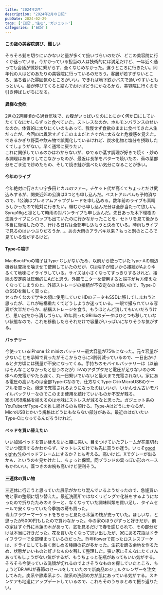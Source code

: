 ```yaml
---
title: "2024年2月"
description: "2024年2月の日記"
pubDate: 2024-02-29
tags: ['日記','住む','ガジェット']
categories: ['日記']
---
```


#### この歳の美容院選び、難しい
そろそろ髪を切りにいかないと量が多くて扱いづらいのだが、どこの美容院に行くか迷っている。今かかっている担当の人は技術的には満足だけど、一年近く通っても会話が微妙に繋がらず、全くなじめなかった。違うところに行きたい。同年代の人はどのあたりの美容院に行っているのだろう。客層が若すぎないところ、落ち着いた雰囲気のところがいい。できれば地下鉄かバスで通いやすいともっといい。髪が伸びてくると結んでおけばどうにかなるから、美容院に行くのを引き伸ばしがちになる。

#### 異様な食欲
2月の2週目頃から過食気味で、お腹がいっぱいなのにとにかく何か口にしていたくてなにかしらずっと食べていた。ストレスなのか、ホルモンバランスのせいなのか。体質的に太りにくいのもあって、我慢せず食欲のままに食べてきた人生だったが、今回のは異常すぎてこのままだとさすがに太るなと危機感を覚えた。できるかぎり野菜や飲み物で誤魔化しているけれど、炭水化物と塩分を摂取したくてしょうがない。早く通常に戻りたい。  
これに関係しているのかはわからないが、ゆでるか蒸す調理が好きで焼く・炒める調理はあまりしてこなかったのが、最近は長芋をバターで焼いたの、蕪の葉部分をごま油で炒めたもの、そして焼き鮭が食べたい気分になることが多い。

#### 今年のライブ
今年絶対に行きたい宇多田ヒカルのツアー。チケット代が高くてちょっとだけ尻込みするが、関東近郊の公演は3つとも申し込んだ。ベストアルバムも予約済なので、1公演はプレミアムアップグレードを申し込める。数年前のライブも素晴らしかったので絶対に行きたい。頼むから申し込んだ分は全部当たって欲しい。  
Syrup16gと凛として時雨の対バンライブも申し込んだ。先日あった木下理樹の生誕ライブにシロップも出ていたのに行かなかったことを、セトリを見て後から本当に後悔したので、行ける日程は全部申し込もうと決めている。時雨もライブで見るのはいつぶりだろうか…。あの大雨のアラバキ以来？もっと別のところで見ている気がするけど。

#### Type-C端子
MacBookProの端子はType-Cしかないため、以前から使っていたType-Aの周辺機器は変換を噛ませて使用していたのだが、Cは端子が細いから接続がAよりゆるくて地味にイライラしている。サイズは小さくなってすっきりするけれど、接続の安定感は圧倒的にAだと思う。外部モニターを使用すると端子が片方使えなくなってしまうのと、外部ストレージの接続が不安定なのは怖いので、Type-CのSSDを新しく買った。  
せっかくなので学生の頃に使用していたHDのデータもSSDに移してしまおうと思ったが、これが結構重たくてどうしようか迷っている。一眼で撮られている写真が大半だからか、結構ストレージを食う。もうほとんど消してもいいだろうけど、思い出だから消しづらい。昨年買ったGRⅢxのデータはひとつも移していない状態なので、これを移動したらそれだけで容量がいっぱいになりそうな気がする。

#### バッテリー
今使っているiPhone 12 miniのバッテリー最大容量が75％になった。元々容量が少ないことを承知で買ったがそこからさらに3割弱減っているので、一日出かけると夕方頃には残量が不安になってくる。手持ちのモバイルバッテリーは（以前はそんなことなかったと思うのだが）5Vのアダプタだと電圧が足りないのか本体への充電がやたら遅く、丸一日繋いでいないと最大まで充電されない。家にある電圧の高いものは全部Type-Cなので、仕方なくType-C↔MicroUSBのケーブルを買った。爆速で充電されるようになったのはいいが、いかんせん古いモバイルバッテリーなのでこのまま使用を続けていいものか不安が残る。  
家のUSB規格を揃えるのは地味にストレスが減るなと思った。ガジェット系のYouTuberがType-Cを推し続けるのも頷ける。Type-Aはどうにかなるが、MicroUSBとかいう規格はどうにもならない部分がある。最近のはだいたいType-Cになってるんだろうけれど。

#### ベッドを買い替えたい
いい加減ベッドを買い替えないと腰に悪い。目をつけていたフレームが在庫切れでいつ復活するかわからず、マットレスだけでも先に買うか迷う。いっそ[good eighty%](https://online.actus-interior.com/search/?brandCd=good_eighty_percent)のベッドフレームにするか？とも考える。高いけど。Xでグレーが出るかも、というのを見かけたし、ちょっと保留。同ブランドの雲っぽい形のベースもかわいい。蓋つきのお椀も高いけど便利そう。

#### 三連休の買い物
三連休に行こうと思っていた展示がかなり混んでいるようだったので、急遽買い物と家の整頓に切り替えた。最近洗面所ではなくリビングで化粧をするようになったので折りたたみのミラーと、なくなっていた調味料類を買い足し、タイムセールで安くなっていた今季初の苺も買った。  
青山フラワーマーケットをちらっと見たら木蓮の枝が売っていた。ほしいな、と思ったが5000円もしたので買わなかった。今の家のほうがずっと好きだが、前の家はすぐ外に木蓮の木があって、窓を見るだけで春を感じられて、その部分だけは本当に好きだった。花を買いたくなって思い出したが、家にある花瓶はドライフラワーで全部埋まっているのだった。昨年flowerで買ったロスレスブーケは、ドライにしても長く楽しめる種類の花が多かった。生花を飾る余地を作るため、状態がいいものと好きなものを残して整理した。狭い家にそんなにたくさんあってもしょうがない気がするが、もうちょっと花瓶があってもいい気がする。  
そろそろ今使っている洗顔が切れるのでよさそうなものを探していたところ、ちょうどDR.WUが春節のセールをしていたので新商品のジェルクレンザーを注文してみた。炭系や酵素系より、酸系の洗顔の方が肌にあっている気がする。スキンケアも地道にアップデートしているので、これもそのうちまとめて振り返りたい。  
